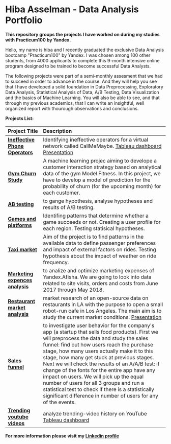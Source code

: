 # Hiba Asselman - Data Analysis Portfolio

**This repository groups the projects I have worked on during my studies with Practicum100 by Yandex.**

Hello, my name is hiba and I recently graduated the exclusive Data Analysis bootcamp "Practicum100" by Yandex. I was chosen among 100 other students, from 4000 applicants to complete this 9-month intensive online program designed to be trained to become successful Data Analysts. <br>

The following projects were part of a semi-monthly assesment that we had to succeed in order to advance in the course. And they will help you see that I have developed a solid foundation in Data Preprocessing, Exploratory Data Analysis, Statistical Analysis of Data, A/B Testing, Data Visualization and the basics of Machine Learning. You will also be able to see, and that through my previous academics, that I can write an insightful, well organized report with thourough observations and conclusions. <br>


**Projects List:**  


| Project Title              | Description                 | 
| :-------------------- | :--------------------- |
| **[Ineffective Phone Operators](/Ineffective-Operators-Study)**| Identifying ineffective operators for a virtual network called CallMeMaybe. [Tableau dashboard](https://public.tableau.com/app/profile/hiba.asselman/viz/CallMeMaybeDashboard-Practicum100/CallMeMaybe-Dashboard) [Presentation](https://onedrive.live.com/view.aspx?resid=38DE65FEA6C833DE!1267&ithint=file%2cpptx&authkey=!AEGFHq1uUskevY4) |
| **[Gym Churn Study](/Gym-Churn-Study)** | A machine learning projec aiming to develope a customer interaction strategy based on analytical data of the gym Model Fitness. In this project, we have to develop a model of prediction for the probability of churn (for the upcoming month) for each customer.|
| **[AB testing](/ab_testing)** | to gange hypothesis, analyse hypotheses and results of A/B testing. |
| **[Games and platforms](/games_and_platforms)** | Identifing patterns that determine whether a game succeeds or not. Creating a user profile for each region. Testing statisical hypotheses. |
| **[Taxi market](/taxi_market)** | Aim of the project is to find patterns in the available data to define passenger preferences and impact of external factors on rides. Testing hypothesis about the impact of weather on ride frequency. |
| **[Marketing expences analysis](/marketing_expences_analysis)**| to analize and optimize marketing expenses of Yandex.Afisha. We are going to look into data related to site visits, orders and costs from June 2017 through May 2018.  |
| **[Restaurant market analysis](/restaurant_market_analysis)** | market research of an open-source data on restaurants in LA with the purpose to open a small robot-run cafe in Los Angeles. The main aim is to study the current market conditions. [Presentation](https://drive.google.com/file/d/1Ulw0mKqpzOBxSDh_Z-f5F6g8lvZY46VS/view?usp=sharing "Presentation")|
| **[Sales funnel](/sales_funnel)** |to investigate user behavior for the company's app (a startup that sells food products). First we will preprocess the data and study the sales funnel: find out how users reach the purchase stage, how many users actually make it to this stage, how many get stuck at previous stages. Next we will check the results of an A/A/B test: if change of the fonts for the entire app have any impact on users. We will pick up the equal number of users for all 3 groups and run a statistical test to check if there is a statistically significant difference in number of users for any of the events. |
|**[Trending youtube videos](/trending_youtube_videos)** | analyze trending-video history on YouTube [Tableau dashboard](https://public.tableau.com/profile/nulf#!/vizhome/Practicum_10/ProjectDashboard?publish=yes "Tableau viz") | 




**For more information please visit my [Linkedin profile](https://www.linkedin.com/h-asselman2)**
